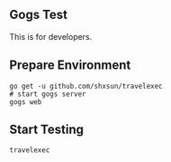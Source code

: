 ## Gogs Test

This is for developers.

## Prepare Environment

	go get -u github.com/shxsun/travelexec
	# start gogs server
	gogs web

## Start Testing

	travelexec
